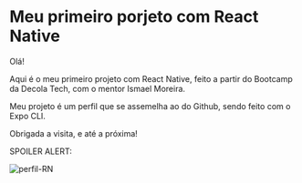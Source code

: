 # Meu primeiro porjeto com React Native

Olá!

Aqui é  o meu primeiro projeto com React Native, feito a partir do Bootcamp da Decola Tech, com o mentor Ismael Moreira.

Meu projeto é um perfil que se assemelha ao do Github, sendo feito com o Expo CLI.

Obrigada a visita, e até a próxima!

SPOILER ALERT:

![perfil-RN](https://user-images.githubusercontent.com/100208061/176570639-c01fef14-2e43-449d-b487-d7c47f384973.jpg)
